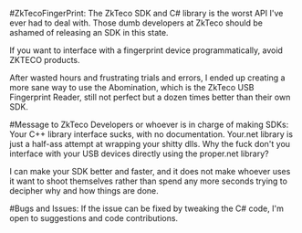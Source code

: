 #ZkTecoFingerPrint:
The ZkTeco SDK and C# library is the worst API I've ever had to deal with. Those dumb developers at ZkTeco should be ashamed of releasing an SDK in this state.

If you want to interface with a fingerprint device programmatically, avoid ZKTECO products.

After wasted hours and frustrating trials and errors, I ended up creating a more sane way to use the Abomination, which is the ZkTeco USB Fingerprint Reader, still not perfect but a dozen times better than their own SDK.

#Message to ZkTeco Developers or whoever is in charge of making SDKs:
Your C++ library interface sucks, with no documentation. Your.net library is just a half-ass attempt at wrapping your shitty dlls. Why the fuck don't you interface with your USB devices directly using the proper.net library?

I can make your SDK better and faster, and it does not make whoever uses it want to shoot themselves rather than spend any more seconds trying to decipher why and how things are done.

#Bugs and Issues:
If the issue can be fixed by tweaking the C# code, I'm open to suggestions and code contributions.
